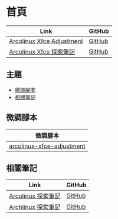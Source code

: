 

# 首頁

| Link | GitHub |
| ---- | ------ |
| [Arcolinux Xfce Adjustment](https://samwhelp.github.io/arcolinux-xfce-adjustment/) | [GitHub](https://github.com/samwhelp/arcolinux-xfce-adjustment) |
| [Arcolinux Xfce 探索筆記](https://samwhelp.github.io/note-about-arcolinux-xfce/) | [GitHub](https://github.com/samwhelp/note-about-arcolinux-xfce) |




## 主題

* [微調腳本](#微調腳本)
* [相關筆記](#相關筆記)




## 微調腳本

| 微調腳本 |
| --- |
| [arcolinux-xfce-adjustment](https://github.com/samwhelp/arcolinux-xfce-adjustment/tree/main/prototype/main) |




## 相關筆記

| Link | GitHub |
| ---- | ------ |
| [Arcolinux 探索筆記](https://samwhelp.github.io/note-about-arcolinux/) | [GitHub](https://github.com/samwhelp/note-about-arcolinux) |
| [Archlinux 探索筆記](https://samwhelp.github.io/note-about-archlinux/) | [GitHub](https://github.com/samwhelp/note-about-archlinux) |

